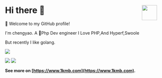 # Hi there 👋 <img src="https://cdn.jsdelivr.net/gh/sy-records/staticfile@master/images/202007/huaji.gif" align="right" height="50" />


🎉 Welcome to my GitHub profile!

I'm chengyao. A 🐳Php Dev engineer I Love PHP,And Hyperf,Swoole

But recently I like golang.


![](https://github-profile-summary-cards.vercel.app/api/cards/profile-details?username=topyao&theme=github)

![](https://github-profile-summary-cards.vercel.app/api/cards/most-commit-language?username=topyao&theme=github)
![](https://github-profile-summary-cards.vercel.app/api/cards/stats?username=topyao&theme=github)

**See more on [https://www.1kmb.com](https://www.1kmb.com).**
